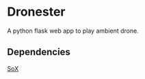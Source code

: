 # Dronester

A python flask web app to play ambient drone.

## Dependencies

[SoX](http://sox.sourceforge.net/)
